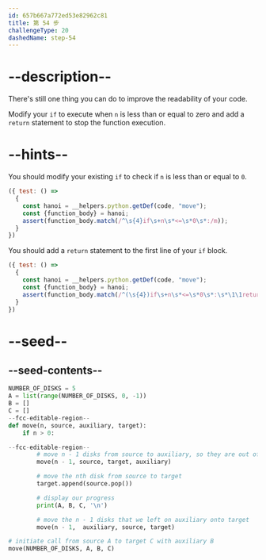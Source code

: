 ```yaml
---
id: 657b667a772ed53e82962c81
title: 第 54 步
challengeType: 20
dashedName: step-54
---
```


# --description--

There's still one thing you can do to improve the readability of your code.

Modify your `if` to execute when `n` is less than or equal to zero and add a `return` statement to stop the function execution.

# --hints--

You should modify your existing `if` to check if `n` is less than or equal to `0`.

```js
({ test: () =>
  {
    const hanoi = __helpers.python.getDef(code, "move");
    const {function_body} = hanoi;    
    assert(function_body.match(/^\s{4}if\s+n\s*<=\s*0\s*:/m));
  }
})
```

You should add a `return` statement to the first line of your `if` block.

```js
({ test: () =>
  {
    const hanoi = __helpers.python.getDef(code, "move");
    const {function_body} = hanoi;    
    assert(function_body.match(/^(\s{4})if\s+n\s*<=\s*0\s*:\s*\1\1return/m));
  }
})
```

# --seed--

## --seed-contents--

```py
NUMBER_OF_DISKS = 5
A = list(range(NUMBER_OF_DISKS, 0, -1))
B = []
C = []
--fcc-editable-region--
def move(n, source, auxiliary, target):
    if n > 0:

--fcc-editable-region--        
        # move n - 1 disks from source to auxiliary, so they are out of the way
        move(n - 1, source, target, auxiliary)

        # move the nth disk from source to target
        target.append(source.pop())

        # display our progress
        print(A, B, C, '\n')

        # move the n - 1 disks that we left on auxiliary onto target
        move(n - 1,  auxiliary, source, target)

# initiate call from source A to target C with auxiliary B
move(NUMBER_OF_DISKS, A, B, C)

```
